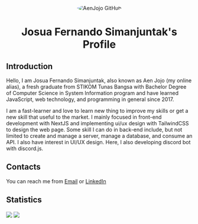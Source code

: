 <div align="center">
  <img src="https://avatars.githubusercontent.com/u/36470027?s=120" alt="AenJojo GitHub" style="border-radius: 50%" />
  
  Josua Fernando Simanjuntak's Profile
  ====================================
</div>

## Introduction
Hello, I am Josua Fernando Simanjuntak, also known as Aen Jojo (my online alias),
a fresh graduate from STIKOM Tunas Bangsa with Bachelor Degree of Computer Science in System Information program and
have learned JavaScript, web technology, and programming in general since 2017.

I am a fast-learner and love to learn new thing to improve my skills or get a new skill that useful to the market.
I mainly focused in front-end development with NextJS and implementing ui/ux design with TailwindCSS to design the web page.
Some skill I can do in back-end include, but not limited to create and manage a server, manage a database, and consume an API.
I also have interest in UI/UX design.
Here, I also developing discord bot with discord.js.

## Contacts
You can reach me from [Email] or [LinkedIn]

## Statistics
<div>
  <img align="center" src="https://github-readme-stats.vercel.app/api?username=aenjojo&count_private=true&show_icons=true&title_color=0060ff&icon_color=0060ff&include_all_commits=true" />
  <img align="center" src="https://github-readme-stats.vercel.app/api/top-langs/?username=aenjojo&layout=compact" />
</div>

[Email]:    josuafernando999@gmail.com
[LinkedIn]: https://www.linkedin.com/in/aenjojo

<!--
## Skills
* HTML - [short description about this skill]
* CSS - ...
* JS/TS - ...
* SQL - ...
* UI/UX - ...
* API - ...

<!--
<img src="./assets/facebook.svg" width="18"><span> | </span>Josua Fernando at Facebook<br>
<img src="./assets/instagram.svg" width="18"><span> | </span><a href="https://www.instagram.com/aenjojo__09">Josua Fernando at Instagram</a><br>
<img src="./assets/twitter.svg" width="18"><span> | </span>Aen Jojo at Twitter<br>
<img src="./assets/telegram.svg" width="18"><span> | </span>Aen Jojo at Telegram<br>

<div>
  Icons made by <a href="https://www.flaticon.com/authors/freepik" title="Freepik">Freepik</a> from <a href="https://www.flaticon.com/" title="Flaticon">www.flaticon.com</a>
</div>

<!--
**aenjojo/aenjojo** is a ✨ _special_ ✨ repository because its `README.md` (this file) appears on your GitHub profile.

Here are some ideas to get you started:

- 🔭 I’m currently working on ...
- 🌱 I’m currently learning ...
- 👯 I’m looking to collaborate on ...
- 🤔 I’m looking for help with ...
- 💬 Ask me about ...
- 📫 How to reach me: ...
- 😄 Pronouns: ...
- ⚡ Fun fact: ...
-->
